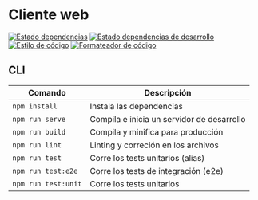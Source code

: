 # Cliente web

[![Estado dependencias](https://david-dm.org/MatiasOlivera/ypf-tienda/status.svg?path=client)](https://david-dm.org/MatiasOlivera/ypf-tienda?path=client)
[![Estado dependencias de desarrollo](https://david-dm.org/MatiasOlivera/ypf-tienda/dev-status.svg?path=client)](https://david-dm.org/MatiasOlivera/ypf-tienda?path=client&type=dev)
[![Estilo de código](https://badgen.net/badge/code%20style/airbnb/ff5a5f)](https://github.com/airbnb/javascript)
[![Formateador de código](https://img.shields.io/badge/code_style-prettier-ff69b4.svg)](https://github.com/prettier/prettier)

## CLI

| Comando             | Descripción                                |
| ------------------- | ------------------------------------------ |
| `npm install`       | Instala las dependencias                   |
| `npm run serve`     | Compila e inicia un servidor de desarrollo |
| `npm run build`     | Compila y minifica para producción         |
| `npm run lint`      | Linting y correción en los archivos        |
| `npm run test`      | Corre los tests unitarios (alias)          |
| `npm run test:e2e`  | Corre los tests de integración (e2e)       |
| `npm run test:unit` | Corre los tests unitarios                  |
